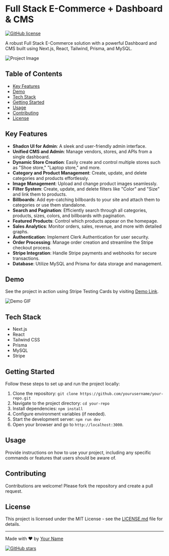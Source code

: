 # Full Stack E-Commerce + Dashboard & CMS

[![GitHub license](https://img.shields.io/badge/license-MIT-blue.svg)](LICENSE.md)

A robust Full Stack E-Commerce solution with a powerful Dashboard and CMS built using Next.js, React, Tailwind, Prisma, and MySQL.

![Project Image](url_to_project_image.png)

## Table of Contents
- [Key Features](#key-features)
- [Demo](#demo)
- [Tech Stack](#tech-stack)
- [Getting Started](#getting-started)
- [Usage](#usage)
- [Contributing](#contributing)
- [License](#license)

## Key Features

- **Shadcn UI for Admin**: A sleek and user-friendly admin interface.
- **Unified CMS and Admin**: Manage vendors, stores, and APIs from a single dashboard.
- **Dynamic Store Creation**: Easily create and control multiple stores such as "Shoe store," "Laptop store," and more.
- **Category and Product Management**: Create, update, and delete categories and products effortlessly.
- **Image Management**: Upload and change product images seamlessly.
- **Filter System**: Create, update, and delete filters like "Color" and "Size" and link them to products.
- **Billboards**: Add eye-catching billboards to your site and attach them to categories or use them standalone.
- **Search and Pagination**: Efficiently search through all categories, products, sizes, colors, and billboards with pagination.
- **Featured Products**: Control which products appear on the homepage.
- **Sales Analytics**: Monitor orders, sales, revenue, and more with detailed graphs.
- **Authentication**: Implement Clerk Authentication for user security.
- **Order Processing**: Manage order creation and streamline the Stripe checkout process.
- **Stripe Integration**: Handle Stripe payments and webhooks for secure transactions.
- **Database**: Utilize MySQL and Prisma for data storage and management.

## Demo

See the project in action using Stripe Testing Cards by visiting [Demo Link](demo_url).

![Demo GIF](url_to_demo_gif.gif)

## Tech Stack

- Next.js
- React
- Tailwind CSS
- Prisma
- MySQL
- Stripe

## Getting Started

Follow these steps to set up and run the project locally:

1. Clone the repository: `git clone https://github.com/yourusername/your-repo.git`
2. Navigate to the project directory: `cd your-repo`
3. Install dependencies: `npm install`
4. Configure environment variables (if needed).
5. Start the development server: `npm run dev`
6. Open your browser and go to `http://localhost:3000`.

## Usage

Provide instructions on how to use your project, including any specific commands or features that users should be aware of.

## Contributing

Contributions are welcome! Please fork the repository and create a pull request.

## License

This project is licensed under the MIT License - see the [LICENSE.md](LICENSE.md) file for details.

---

Made with ❤️ by [Your Name](your_github_profile_link)

[![GitHub stars](https://img.shields.io/github/stars/yourusername/your-repo.svg?style=social)](https://github.com/yourusername/your-repo/stargazers)
